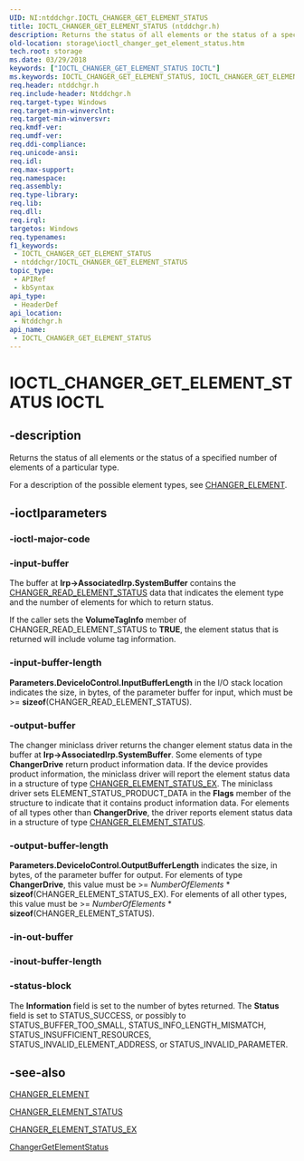 ```yaml
---
UID: NI:ntddchgr.IOCTL_CHANGER_GET_ELEMENT_STATUS
title: IOCTL_CHANGER_GET_ELEMENT_STATUS (ntddchgr.h)
description: Returns the status of all elements or the status of a specified number of elements of a particular type. For a description of the possible element types, see CHANGER_ELEMENT.
old-location: storage\ioctl_changer_get_element_status.htm
tech.root: storage
ms.date: 03/29/2018
keywords: ["IOCTL_CHANGER_GET_ELEMENT_STATUS IOCTL"]
ms.keywords: IOCTL_CHANGER_GET_ELEMENT_STATUS, IOCTL_CHANGER_GET_ELEMENT_STATUS control, IOCTL_CHANGER_GET_ELEMENT_STATUS control code [Storage Devices], k307_017d1ca9-974c-4a25-b28f-51e0bdc562d8.xml, ntddchgr/IOCTL_CHANGER_GET_ELEMENT_STATUS, storage.ioctl_changer_get_element_status
req.header: ntddchgr.h
req.include-header: Ntddchgr.h
req.target-type: Windows
req.target-min-winverclnt: 
req.target-min-winversvr: 
req.kmdf-ver: 
req.umdf-ver: 
req.ddi-compliance: 
req.unicode-ansi: 
req.idl: 
req.max-support: 
req.namespace: 
req.assembly: 
req.type-library: 
req.lib: 
req.dll: 
req.irql: 
targetos: Windows
req.typenames: 
f1_keywords:
 - IOCTL_CHANGER_GET_ELEMENT_STATUS
 - ntddchgr/IOCTL_CHANGER_GET_ELEMENT_STATUS
topic_type:
 - APIRef
 - kbSyntax
api_type:
 - HeaderDef
api_location:
 - Ntddchgr.h
api_name:
 - IOCTL_CHANGER_GET_ELEMENT_STATUS
---
```


# IOCTL_CHANGER_GET_ELEMENT_STATUS IOCTL


## -description

Returns the status of all elements or the status of a specified number of elements of a particular type. 

For a description of the possible element types, see <a href="/windows-hardware/drivers/ddi/ntddchgr/ns-ntddchgr-_changer_element">CHANGER_ELEMENT</a>.

## -ioctlparameters

### -ioctl-major-code

### -input-buffer

The buffer at <b>Irp->AssociatedIrp.SystemBuffer</b> contains the <a href="/windows-hardware/drivers/ddi/ntddchgr/ns-ntddchgr-_changer_read_element_status">CHANGER_READ_ELEMENT_STATUS</a> data that indicates the element type and the number of elements for which to return status.

If the caller sets the <b>VolumeTagInfo</b> member of CHANGER_READ_ELEMENT_STATUS to <b>TRUE</b>, the element status that is returned will include volume tag information.

### -input-buffer-length

<b>Parameters.DeviceIoControl.InputBufferLength</b> in the I/O stack location indicates the size, in bytes, of the parameter buffer for input, which must be >= <b>sizeof</b>(CHANGER_READ_ELEMENT_STATUS).

### -output-buffer

The changer miniclass driver returns the changer element status data in the buffer at <b>Irp->AssociatedIrp.SystemBuffer</b>. Some elements of type <b>ChangerDrive</b> return product information data. If the device provides product information, the miniclass driver will report the element status data in a structure of type <a href="/windows-hardware/drivers/ddi/ntddchgr/ns-ntddchgr-_changer_element_status_ex">CHANGER_ELEMENT_STATUS_EX</a>. The miniclass driver sets ELEMENT_STATUS_PRODUCT_DATA in the <b>Flags</b> member of the structure to indicate that it contains product information data. For elements of all types other than <b>ChangerDrive</b>, the driver reports element status data in a structure of type <a href="/windows-hardware/drivers/ddi/ntddchgr/ns-ntddchgr-_changer_element_status">CHANGER_ELEMENT_STATUS</a>.

### -output-buffer-length

<b>Parameters.DeviceIoControl.OutputBufferLength</b> indicates the size, in bytes, of the parameter buffer for output. For elements of type <b>ChangerDrive</b>, this value must be >= <i>NumberOfElements</i> * <b>sizeof</b>(CHANGER_ELEMENT_STATUS_EX). For elements of all other types, this value must be >= <i>NumberOfElements</i> * <b>sizeof</b>(CHANGER_ELEMENT_STATUS).

### -in-out-buffer

### -inout-buffer-length

### -status-block

The <b>Information</b> field is set to the number of bytes returned. The <b>Status</b> field is set to STATUS_SUCCESS, or possibly to STATUS_BUFFER_TOO_SMALL, STATUS_INFO_LENGTH_MISMATCH, STATUS_INSUFFICIENT_RESOURCES, STATUS_INVALID_ELEMENT_ADDRESS, or STATUS_INVALID_PARAMETER.

## -see-also

<a href="/windows-hardware/drivers/ddi/ntddchgr/ns-ntddchgr-_changer_element">CHANGER_ELEMENT</a>



<a href="/windows-hardware/drivers/ddi/ntddchgr/ns-ntddchgr-_changer_element_status">CHANGER_ELEMENT_STATUS</a>



<a href="/windows-hardware/drivers/ddi/ntddchgr/ns-ntddchgr-_changer_element_status_ex">CHANGER_ELEMENT_STATUS_EX</a>



<a href="/windows-hardware/drivers/ddi/mcd/nf-mcd-changergetelementstatus">ChangerGetElementStatus</a>
